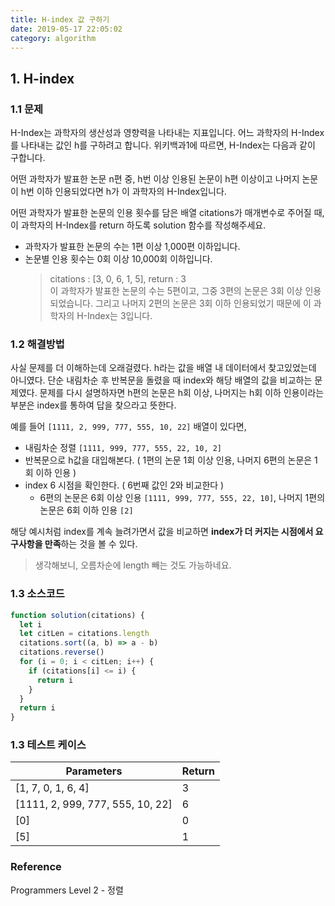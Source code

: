 ```yaml
---
title: H-index 값 구하기
date: 2019-05-17 22:05:02
category: algorithm
---
```


## 1. H-index

### 1.1 문제

H-Index는 과학자의 생산성과 영향력을 나타내는 지표입니다. 어느 과학자의 H-Index를 나타내는 값인 h를 구하려고 합니다. 위키백과1에 따르면, H-Index는 다음과 같이 구합니다.

어떤 과학자가 발표한 논문 n편 중, h번 이상 인용된 논문이 h편 이상이고 나머지 논문이 h번 이하 인용되었다면 h가 이 과학자의 H-Index입니다.

어떤 과학자가 발표한 논문의 인용 횟수를 담은 배열 citations가 매개변수로 주어질 때, 이 과학자의 H-Index를 return 하도록 solution 함수를 작성해주세요.

- 과학자가 발표한 논문의 수는 1편 이상 1,000편 이하입니다.
- 논문별 인용 횟수는 0회 이상 10,000회 이하입니다.
  > citations : [3, 0, 6, 1, 5], return : 3  
  > 이 과학자가 발표한 논문의 수는 5편이고, 그중 3편의 논문은 3회 이상 인용되었습니다. 그리고 나머지 2편의 논문은 3회 이하 인용되었기 때문에 이 과학자의 H-Index는 3입니다.

### 1.2 해결방법

사실 문제를 더 이해하는데 오래걸렸다. h라는 값을 배열 내 데이터에서 찾고있었는데 아니였다. 단순 내림차순 후 반복문을 돌렸을 때 index와 해당 배열의 값을 비교하는 문제였다. 문제를 다시 설명하자면 h편의 논문은 h회 이상, 나머지는 h회 이하 인용이라는 부분은 index를 통하여 답을 찾으라고 뜻한다.

예를 들어 `[1111, 2, 999, 777, 555, 10, 22]` 배열이 있다면,

- 내림차순 정렬 `[1111, 999, 777, 555, 22, 10, 2]`
- 반복문으로 h값을 대입해본다. ( 1편의 논문 1회 이상 인용, 나머지 6편의 논문은 1회 이하 인용 )
- index 6 시점을 확인한다. ( 6번째 값인 2와 비교한다 )
  - 6편의 논문은 6회 이상 인용 `[1111, 999, 777, 555, 22, 10]`, 나머지 1편의 논문은 6회 이하 인용 `[2]`

해당 예시처럼 index를 계속 늘려가면서 값을 비교하면 **index가 더 커지는 시점에서 요구사항을 만족**하는 것을 볼 수 있다.

> 생각해보니, 오름차순에 length 빼는 것도 가능하네요.

### 1.3 소스코드

```js
function solution(citations) {
  let i
  let citLen = citations.length
  citations.sort((a, b) => a - b)
  citations.reverse()
  for (i = 0; i < citLen; i++) {
    if (citations[i] <= i) {
      return i
    }
  }
  return i
}
```

### 1.3 테스트 케이스

| Parameters                       | Return |
| -------------------------------- | ------ |
| [1, 7, 0, 1, 6, 4]               | 3      |
| [1111, 2, 999, 777, 555, 10, 22] | 6      |
| [0]                              | 0      |
| [5]                              | 1      |

### Reference

Programmers Level 2 - 정렬
